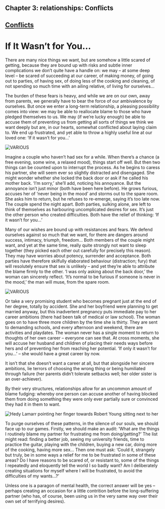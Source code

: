 Chapter  3: relationships: Conflicts
-----------------------------------

[Conflicts](../category/relationships/conflicts/index.html)
-----------------------------------------------------------

If It Wasn’t for You…
=====================

<span class="s1">There are many nice things we want, but are somehow a little scared of getting, because they are bound up with risks and subtle inner complications we don’t quite have a handle on: we may – at some deep level – be scared of succeeding at our career, of making money, of going out to parties, of having sex, of doing less of the cooking and cleaning, of not spending so much time with an ailing relative, of living for ourselves…</span>

<span class="s1">The burden of these fears is heavy, and while we are on our own, away from parents, we generally have to bear the force of our ambivalence by ourselves. But once we enter a long-term relationship, a pleasing possibility comes into view: we may be able to reallocate blame to those who have pledged themselves to us. We may (if we’re lucky enough) be able to accuse them of preventing us from getting all sorts of things we think we want deeply but are, in our hearts, somewhat conflicted about laying claim to. We end up frustrated, and yet able to throw a highly useful line at our loved one: ‘If it wasn’t for you…’</span>

![VARIOUS](http://i2.wp.com/www.thebookoflife.org/wp-content/uploads/2014/09/breakfast.jpeg)

<span class="s1">Imagine a couple who haven’t had sex for a while. When there’s a chance (a free evening, some wine, a relaxed mood), things start off well. But then two things can be counted upon to interrupt the process. As he begins to caress his partner, she will seem ever so slightly distracted and disengaged. She might wonder whether she locked the back door or ask if he called his mother back. ‘I’m sorry,’ she’ll add, noticing his annoyance. But the annoyance isn’t just minor (both have been here before). He grows furious, accuses her of ‘never being in the mood’ and storms out to the spare room. She asks him to return, but he refuses to re-emerge, saying it’s too late now. The couple spend the night apart. Both parties, sulking alone, are left to think of themselves as harbouring uncomplicated desires for sex. It’s just the other person who created difficulties. Both have the relief of thinking: ‘If it wasn’t for you…’</span>

<span class="s1">Many of our wishes are bound up with resistances and fears. We defend ourselves against so much that we want, for there are dangers around success, intimacy, triumph, freedom… Both members of the couple might want, and yet at the same time, really quite strongly not want to sleep together (they picked each other out carefully for precisely this reason). They may have worries about potency, surrender and acceptance. Both parties have therefore skilfully elaborated behaviour (distraction; fury) that will resolutely ensure that sex is unlikely – and yet they’re able to attribute the blame firmly to the other. ‘I was only asking about the back door,’ the woman can sincerely reflect. ‘It’s normal to be furious if someone is never in the mood,’ the man will muse, from the spare room.</span>

![VARIOUS](http://i1.wp.com/www.thebookoflife.org/wp-content/uploads/2014/09/window.jpeg)

<span class="s1">Or take a very promising student who becomes pregnant just at the end of her degree, totally by accident. She and her boyfriend were planning to get married anyway, but this inadvertent pregnancy puts immediate pay to her career ambitions (there had been talk of medical or law school). The woman goes on to have three more children by the time she is thirty. They are sent to demanding schools, and every afternoon and weekend, there are activities and playdates. The woman never has a single moment to return to thoughts of her own career – everyone can see that. At cross moments, she will accuse her husband and children of placing their needs ways before hers and of preventing her from reaching her potential. ‘If only it wasn’t for you…’ – she would have a great career by now.</span>

<span class="s1">It isn’t that she doesn’t want a career at all, but that alongside her sincere ambitions, lie terrors of choosing the wrong thing or being humiliated through failure (her parents didn’t tolerate setbacks well; her older sister is an over-achiever).</span>

<span class="s1">By their very structures, relationships allow for an uncommon amount of blame fudging: whereby one person can accuse another of having blocked them from doing something they were only ever partially sure or convinced they had it in them to want.</span>

![Hedy Lamarr pointing her finger towards Robert Young sitting next to her](http://i0.wp.com/www.thebookoflife.org/wp-content/uploads/2014/09/158744294.jpg)

<span class="s1">To purge ourselves of these patterns, in the silence of our souls, we should face up to our games. Firstly, we should make an audit: ‘What are the things I routinely blame my partner for frustrating me from doing/getting?’ The list might read: finding a better job, seeing my university friends, time to practice the guitar, playing with the children, buying a new car, doing more of the cooking, having more sex… Then one must ask: ‘Could it, strangely but truly, be in some ways a relief for me to be frustrated in some of these areas? Do I have reasons to be scared of, or resistant to, some of the things I repeatedly and eloquently tell the world I so badly want? Am I deliberately creating situations for myself where I will be frustrated, to avoid the difficulties of my wants…?’</span>

<span class="s1">Unless one is a paragon of mental health, the correct answer will be yes – perhaps creating an occasion for a little contrition before the long-suffering partner (who has, of course, been using us in the very same way over their own set of terrifying desires).</span>

